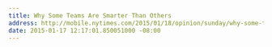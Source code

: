 ```yaml
---
title: Why Some Teams Are Smarter Than Others
address: http://mobile.nytimes.com/2015/01/18/opinion/sunday/why-some-teams-are-smarter-than-others.html?_r=1&referrer=
date: 2015-01-17 12:17:01.850051000 -08:00
---
```


